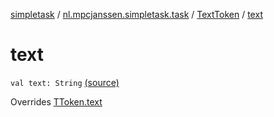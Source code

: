 [simpletask](../../index.md) / [nl.mpcjanssen.simpletask.task](../index.md) / [TextToken](index.md) / [text](.)

# text

`val text: String` [(source)](https://github.com/mpcjanssen/simpletask-android/blob/master/src/main/java/nl/mpcjanssen/simpletask/task/Task.kt#L527)

Overrides [TToken.text](../-t-token/text.md)


